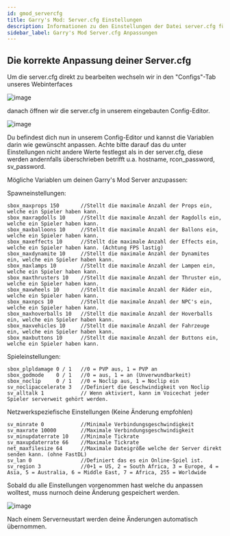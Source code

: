 ```yaml
---
id: gmod_servercfg
title: Garry's Mod: Server.cfg Einstellungen
description: Informationen zu den Einstellungen der Datei server.cfg für deinen Garry's Mod Server von ZAP-Hosting - ZAP-Hosting.com Dokumentationen
sidebar_label: Garry's Mod Server.cfg Anpassungen
---
```


## Die korrekte Anpassung deiner Server.cfg

Um die server.cfg direkt zu bearbeiten wechseln wir in den "Configs"-Tab unseres Webinterfaces

![image](https://user-images.githubusercontent.com/26007280/189977143-aa2eec2d-a8a1-4667-9661-75d1e39d24d4.png)

danach öffnen wir die server.cfg in unserem eingebauten Config-Editor.

![image](https://user-images.githubusercontent.com/26007280/189977164-4928fc92-cefa-41b4-ae49-8f7b1cf28950.png)

Du befindest dich nun in unserem Config-Editor und kannst die Variablen darin wie gewünscht anpassen. Achte bitte darauf das du unter Einstellungen nicht andere Werte festlegst als in der server.cfg, diese werden andernfalls überschrieben betrifft u.a. hostname, rcon_password, sv_password.

Mögliche Variablen um deinen Garry's Mod Server anzupassen:

Spawneinstellungen:
```
sbox_maxprops 150		//Stellt die maximale Anzahl der Props ein, welche ein Spieler haben kann.
sbox_maxragdolls 10		//Stellt die maximale Anzahl der Ragdolls ein, welche ein Spieler haben kann.
sbox_maxballoons 10		//Stellt die maximale Anzahl der Ballons ein, welche ein Spieler haben kann.
sbox_maxeffects 10		//Stellt die maximale Anzahl der Effects ein, welche ein Spieler haben kann. (Achtung FPS lastig)
sbox_maxdynamite 10		//Stellt die maximale Anzahl der Dynamites ein, welche ein Spieler haben kann.
sbox_maxlamps 10		//Stellt die maximale Anzahl der Lampen ein, welche ein Spieler haben kann.
sbox_maxthrusters 10	//Stellt die maximale Anzahl der Thruster ein, welche ein Spieler haben kann.
sbox_maxwheels 10		//Stellt die maximale Anzahl der Räder ein, welche ein Spieler haben kann.
sbox_maxnpcs 10			//Stellt die maximale Anzahl der NPC's ein, welche ein Spieler haben kann.
sbox_maxhoverballs 10	//Stellt die maximale Anzahl der Hoverballs ein, welche ein Spieler haben kann.
sbox_maxvehicles 10		//Stellt die maximale Anzahl der Fahrzeuge ein, welche ein Spieler haben kann.
sbox_maxbuttons 10		//Stellt die maximale Anzahl der Buttons ein, welche ein Spieler haben kann.
```

Spieleinstellungen:
```
sbox_plpldamage 0 / 1	//0 = PVP aus, 1 = PVP an
sbox_godmode	0 / 1	//0 = aus, 1 = an (Unverwundbarkeit)
sbox_noclip		0 / 1	//0 = Noclip aus, 1 = Noclip ein
sv_noclipaccelerate 3	//Definiert die Geschwindigkeit von Noclip
sv_alltalk 1			// Wenn aktiviert, kann im Voicechat jeder Spieler serverweit gehört werden.
```

Netzwerkspeziefische Einstellungen (Keine Änderung empfohlen)
```
sv_minrate 0			//Minimale Verbindungsgeschwindigkeit
sv_maxrate 10000		//Maximale Verbindungsgeschwindigkeit
sv_minupdaterrate 10	//Minimale Tickrate
sv_maxupdaterrate 66	//Maximale Tickrate
net_maxfilesize	64		//Maximale Dateigröße welche der Server direkt senden kann. (ohne FastDL)
sv_lan 0				//Definiert das es ein Online-Spiel ist.
sv_region 3				//0+1 = US, 2 = South Africa, 3 = Europe, 4 = Asia, 5 = Australia, 6 = Middle East, 7 = Africa, 255 = Worldwide
```

Sobald du alle Einstellungen vorgenommen hast welche du anpassen wolltest, muss nurnoch deine Änderung gespeichert werden.

![image](https://user-images.githubusercontent.com/26007280/189977193-0ef72ea6-8181-409f-a9b8-49fa14ab8f96.png)

Nach einem Serverneustart werden deine Änderungen automatisch übernommen.
